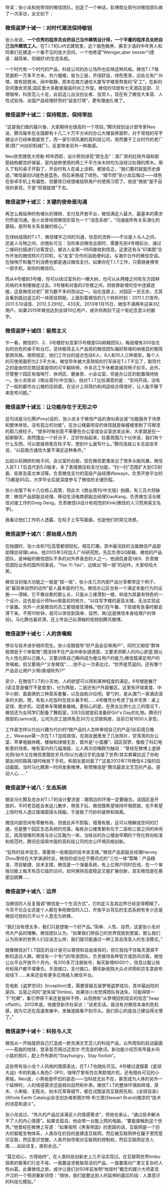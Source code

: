 导读：张小龙和他带领的微信团队，创造了一个神话，彭博商业周刊对微信团队做了一次采访，全文如下：

### 微信盗梦十诫一：对时代潮流保持敏锐

张小龙说，**一个优秀的程序员会把自己当作建筑设计师，一个平庸的程序员会把自己当作建筑工人**。在T.I.T的Loft式建筑里，这个面色黝黑、寡言少语的中年男人和同事们在建造一个看不见的庞大空间，一个他希望“Weniger,aber besser”(德语：越简单，但越好)的生态系统。

一个时代有一个时代的产品，科技公司的办公场所也反映这种风格。微信T.I.T租赁面积一万多平方米，共六幢楼，皆为三层，开阔舒适，绿色葱茏，远处北有广州塔，南有琵琶洲，闹中取静，原本在南方通信大厦写字楼里熬夜的“矿工”，在新的空间激发灵感;园区里大多数是服装时尚工作室，微信的邻居有七天酒店总部、贝塔咖啡，科技范儿十足，此前这儿出没创业者、投资人，现在有了微信大本营、人性试验场、全国产品经理好奇的“延安灯塔”，更有理由扎堆了。

### 微信盗梦十诫二：保持粗放，保持笨拙

“这是我们做的最兴奋、大家期待也很高的一个项目。”腾讯规划设计部专家Neo说，腾讯每年在全国都有十几二十万平方米的办公大楼装修面积，对于常规的写字楼设计已经审美疲劳了。而一家引领风潮的高科技公司，突然置于工业时代的老厂房(原广州纺织机械厂)，反差带来另外一种美感。

Neo欣赏建筑大师勒·柯布西耶，设计原则讲究“原生态”：原厂房的红砖外墙和钢筋结构都完好保留，室内装修使用的两三千平方米木材均为没经过处理的原木。用久了有的桌子开裂了，开会时有人在桌上涂鸦，都放任之，“我们要的就是历史痕迹。”微信最初UI底色是蓝色，但后来换成了绿色，“细节控”张小龙后悔过——绿色在安卓手机上有偏色，但要改已经很难扭转用户的使用习惯了。他说“换肤”是不自信的表现，于是“将错就错”下去。

### 微信盗梦十诫三：关键的使命是沟通

再怎么做延伸的有噱头的理财、支付及开放平台，微信满足人最大、最基本的需求仍然是沟通。张小龙曾经把微信形容为一个“消息系统”，“沟通是所有关系演化的基础，是所有关系发展的核心。”

在绿树成荫的T.I.T，微信楼宇之间的沟通，信息的流转——不论是人与人之间，还是人与物之间，亦随处可见：当你来访微信总部时，需要先到4号楼前台，通过二维码扫描进行访客登记，被访人会第一时间接收到信息。这里还有与“印美图”合作开发的微信照片打印机，与“友宝”合作的自助便利店，与海尔合作的微信空调。在咖啡厅和餐厅的消费也都是通过微信支付。如果你在T.I.T工作，只需随身携带一部手机，和你的微信ID。

而从4号楼到3号楼，你可以绕过室外的一棵大树，也可以从两楼之间有东方园林风格的木制楼梯走过去。3号楼和对面的2号楼之间，则依靠新增的空中连廊连接，这是微信对老厂房为数不多的改动之一。站在连廊上，对园区一览无余，尤其会看到路边竖立的一块斑驳铜板，上面刻着微信的几个转折时刻：2011.1.21发布、2011.5.10语音、2012.3.291亿，433天。2013年1月15日，微信不满两年迎来3亿用户。如果2015年微信达到全球10亿用户，或许将再刻下这个有纪念意义的数字。

### 微信盗梦十诫四：极简主义

乍一看，微信的1、2、3号楼好似宜家(5号楼是QQ邮箱团队)，每层楼有200张左右的白色的桌子和台灯。坚持极简主义产品观的微信团队偏好斯堪的纳维亚的极简家居风格。按照规定，他们工作台的组合包括6人、8人和10人三种类型，每个人的可使用面积为2.5平方米。微信早年被大家熟知的行军床在T.I.T不见了，取而代之的是由供应商冠美提供的可平躺转椅，许多员工午休都直接将椅子拉平。此外，尽管整个园区有咖啡厅、休闲区、健身房、小会议室，但是办公区的配置保持统一。张小龙告诉《商业周刊/中文版》，他对T.I.T比较满意的是：“空间开阔，没有了一般的都市办公楼的压抑感，在设计上将简约和闲适结合得很好，让人能平静下来思考问题。”

### 微信盗梦十诫五：让功能存在于无形之中

这句话是马化腾(Pony)说的，张小龙关于微信产品的类似表达是“功能服务于场景和整体体验，没有孤立的功能”。在办公楼最明显的体现就是每幢楼里刷了可擦漆的那几根柱子。“很多时候创意不需要在办公室或会议室迸发出来，大家就是在一起聊聊天，突然撞出一个好点子，正好你站起来，拉着周围几个伙伴说，我们有个什么东西，可以直接用笔在柱子写，想到什么就写什么。”腾讯高级公关总监张军说，“以前南方通信大厦不满足这种条件。”

比起以前拥挤的格子间，会议室的白板，现在微信更激发出了很多头脑风暴。微信入驻T.I.T后迭代到5.0版本，多了表情商店和支付功能，“扫一扫”范围扩大到CD封面、街景及英文单词等。负责微信支付的高级产品经理Wawaye，负责开放平台的TS都是85后，大学毕业后就深度参与了微信的关键历程。

张小龙麾下有十几位核心高管，但此次《商业周刊/中文版》拍摄，有三员大将缺席：微信产品部副总经理、移动生活电商部副总经理XiaoKang，负责微生活与微信对接工作的Greg Geng，负责微信UI设计和视觉的Kink(微信的人习惯用英文名字)。

我看过他们工作的人透露，在柱子上写写画画，也是他们的常见场景。

### 微信盗梦十诫六：原始是人性的

在拍摄时，张小龙和7位高管都很轻松，相互打趣，其中最活跃的当属微信产品部助理总经理Lake。他2005年3月加入广州研究院，先后负责QQ邮箱、微信的产品团队，是神秘的微信团队不多的对外界表态的人之一。他调侃身高1米9、负责微信国际业务的国外同事说，“Yao Yi Yao”，边做出“摇一摇”的动作。大家哈哈大笑。

微信当初强大功能之一就是“摇一摇”，张小龙几次内部产品分享都举这个例子，说“最简单自然的动作”是人最本能的行为。微信办公区也有一个满足本能行为的设施——滑梯，它不像谷歌的那么长，只是从三楼滑到一楼，却成为其最有特色的一个设计。这也是设计师Neo很喜欢的地方，“以往写字楼的层高太矮，无法实现这个装置。另外一点是微信的员工都很接受滑梯。”他们在午餐、下班或有急事时都会滑下来。不用10秒钟，就可以体验到简单、自然、爽(这是微信本身给用户的体验)。马化腾也喜欢滑，还上传自己玩滑梯的视频到腾讯微博。

### 微信盗梦十诫七：人的贪嗔痴

悖论与技术进步相伴而生。张小龙既倡导“好产品会召唤用户”，同时又相信“群体智商低于个体智商”;既坚持不在产品中掺杂道德感，又要求洞察人的内心欲望;既认为人性化即以己推人，又要训练自己瞬间成为傻瓜用户的能力;微信既满足用户的贪嗔痴，但又要用户“少发微信”……他不止一次表达过，“世界是荒诞的。还有哪个产品会让用户少用(香烟除外)?”

至少，在微信T.I.T的小天地，人的欲望可以得到某种程度的满足。6号楼是餐厅(请注意是餐厅不是食堂)，分为两层，二层还有户外就餐区。这里有环球美食、中华小厨、面面俱到三种菜系套餐，以及自助沙拉吧。掌勺的，是从澳门一家酒店请来的大厨。嗯，有些人吃饭时在低头看手机……4号楼充分考虑了技术宅男：桌上足球、跑步机、动感单车等健身器械。更贴心的是，在男女比例七比三的情况下，微信还为女同学们配备了舞蹈室，3月3日就提前准备好Girl's Day的礼物。腾讯行政部的Janice说，公司为员工提供免息30万元贷款购房，目前已有1650人享受。

工作是怎样以付出兴趣为代价的?做产品的人怎样审视自己的产品?此前周日晚上，Wawaye第一次在T.I.T加班夜宿，在朋友圈里发了几张照片，空荡荡的办公室，苹果电脑休眠，楼梯和绿植无言，窗外是“小蛮腰”，园区寂寥，像极了科幻电影里的场景。唯有室内的几幅海报，让人再次目睹颇为触动：“曾经在微博上虚掷光阴/如今又在微信里蹉跎岁月/你以为通过手机连接了世界/其实屏幕拉远了你和朋友间的距离/是时候放下手机，和朋友面对面了!”这是2012年7月微信4.2版的启动画面。当时马化腾第一时间发表微博，称赞微信是“腾讯最具文艺范的产品，感动人心……”

### 微信盗梦十诫八：生态系统

据说马化腾及总办对T.I.T的设计要求是：跟周边的环境一定要融合。该园区是开放的，平时老百姓会来这儿散步、带孩子玩，微信既希望保持环境原貌，也不希望上班时有人透过玻璃窗探头探脑，于是做了巧妙的装修和隔离。

微信内部空间有零散布局，但彼此并不割裂，错落有致，这可以理解成空间的打通，也是整个园区生态系统的完善。每栋办公楼里都有位于二层和三层之间的休闲区，挑高很矮的夹层与办公区融为一体。当硅谷的办公楼由早期的个性化转向标准和规范时，腾讯在探索中国的高科技公司的办公环境风格创新。

“狂热的技术信念，需要用一些稳固的技术来支撑。”微信产品部副总经理Harvey Zhou曾经在大学演讲时说，微信的成功在于腾讯式的“三位一体”策略：产品精准、项目敏捷、技术支撑。微信是一个海量系统，有上亿用户同时在线，在一个单独功能上每天有百亿级的访问，如何保持高度稳定又能扩展创新，其实微信是在悬崖边跳舞……

### 微信盗梦十诫九：边界

当微信的人反复强调“微信是一个生活方式”，它的定义及其边界已经变得模糊了。今天不论企业还是个人都在争抢微信的入口，开放平台背后的生态系统有多少还是微信可控的已不以个人意志为转移。

“我们没有想太多，我们只是想做一个好产品。”简单、人性、自然，这是张小龙对伟大产品的理解。微信团队认为，“如果我们把自己的世界观放到里面，那么我们认为将来的世界人们应该怎么样，我们就可能通过一种工具去改变人的生活模式。”

就像微信对T.I.T园区的设计是可以掌控和自由发挥的，但它抵挡不住每天源源不断的造访人群。微信有一个专门的导游团队，负责接待各种官方或民间访客。微信公众平台开放15个月内，有200多万注册账号，每天新增8000个，信息过载让账号和用户都不堪重负。手游接口，支付接口，腾讯新收购大众点评网和京东意欲布局线下……未来还会有更多应用接入微信平台。

在电影《盗梦空间》(Inception)里，需要穿越五层梦境盗梦成功，其中最凶险的是四、五层之间的“迷失域”(limbo)。如果张小龙觉得团队有迷失，可能得转一下“陀螺”，看它停得下来还是旋转不停，从而拥有“从梦境回到现实的信念”(leap offaith)。2013年底，他接受新华社采访：“说老实话，我没有对微信本身的危机感，因为它还在高速发展中，发展道路看不到尽头。我们担心的是自己建设得太慢了。”

### 微信盗梦十诫十：科技与人文

微信从一开始就把自己打造成一款充满文艺范儿的科技产品，众所周知的启动画面——孤独的地球，登录首页用过迈克尔·杰克逊的歌词，新功能介绍页有早晨乡间小路的照片，配上乔布斯的“Stayhungry，Stay foolish”。

这些带有张小龙个人风格的情感表达，在T.I.T也随处可见。4号楼过道摆着《星球大战》中的机器人角色C-3PO，咖啡厅里有仿古黑胶唱片机，还有随处可见的小黑板。Neo说，小黑板是怀旧的姿态——当科技无处不在，甚至成为人体的另外一个延伸时，人的情感需求还是趋向自然和朴素。微信T.I.T的整体环境和砖墙、原木、小黑板、无眩光、树木花草等细节，都在试图呈现互联网先知、《全球目录》(Whole Earth Catalog)杂志创办者斯图尔特·布兰德(Stewart Brand)推崇的“技术的诗意和道义”。

张小龙说过，“伟大的产品应该满足人的情感需求”，但他也承认，“通过技术解决不了人的内心情感”。如果去孤岛，他会带一台能上网的电脑，“要能接触到这个世界。”他曾经在微博上写道：“如果按照《黑客帝国》的思路的话，互联网是一个巨大的智能生物体系，人类存在的目的是建造互联网，然后被互联网养在罐子里而意识互联，然后意识觉醒，人类开始夺取对互联网的控制权，然后互联网反攻人类……如此往复，直到永远。”

“莫忘初心，方得始终”，在人类科技创新史上几乎没实现过。在互联网世界limbo探索的极客们行走不易，一面要追求极致简洁的产品，一面要面对广袤又复杂的人性纠葛。此番微信之旅，或许让我们对50年前发明“地球村”概念的媒介大师麦克卢汉的一个预测重新领悟：“很快，我们就要达到人的延伸的最后阶段：人类意识的科技化模拟。”
